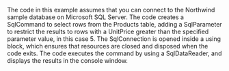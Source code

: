 The code in this example assumes that you can connect to the Northwind sample database on Microsoft SQL Server. The code creates a SqlCommand to select rows from the Products table, adding a SqlParameter to restrict the results to rows with a UnitPrice greater than the specified parameter value, in this case 5. The SqlConnection is opened inside a using block, which ensures that resources are closed and disposed when the code exits. The code executes the command by using a SqlDataReader, and displays the results in the console window.
